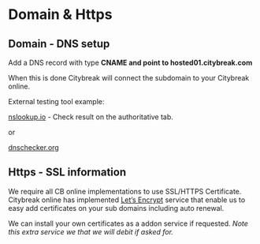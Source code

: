 # Domain & Https

## Domain - DNS setup

Add a DNS record with type **CNAME and point to hosted01.citybreak.com**

When this is done Citybreak will connect the subdomain to your Citybreak online.

External testing tool example: 

[nslookup.io](https://www.nslookup.io/) - Check result on the authoritative tab.

or

[dnschecker.org](https://dnschecker.org/all-dns-records-of-domain.php)


## Https - SSL information
We require all CB online implementations to use SSL/HTTPS Certificate.
Citybreak online has implemented [Let’s Encrypt](https://letsencrypt.org) service that enable us to easy add certificates on your sub domains including auto renewal.

We can install your own certificates as a addon service if requested.
_Note this extra service we that we will debit if asked for._
